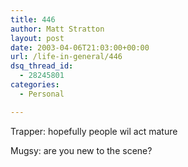 ```yaml
---
title: 446
author: Matt Stratton
layout: post
date: 2003-04-06T21:03:00+00:00
url: /life-in-general/446
dsq_thread_id:
  - 28245801
categories:
  - Personal

---
```

Trapper: hopefully people wil act mature
  
Mugsy: are you new to the scene?